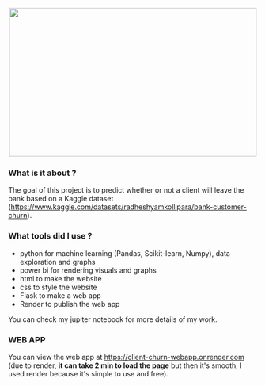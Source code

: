 <p align="center">
  <img width="500" height="300" src="https://i.imgur.com/0OCmGGG.png">
</p>

### What is it about ?
The goal of this project is to predict whether or not a client will leave the bank based on a Kaggle dataset (https://www.kaggle.com/datasets/radheshyamkollipara/bank-customer-churn).

### What tools did I use ?

- python for machine learning (Pandas, Scikit-learn, Numpy), data exploration and graphs
- power bi for rendering visuals and graphs
- html to make the website
- css to style the website
- Flask to make a web app
- Render to publish the web app

You can check my jupiter notebook for more details of my work.

### WEB APP
You can view the web app at https://client-churn-webapp.onrender.com (due to render, **it can take 2 min to load the page** but then it's smooth, I used render because it's simple to use and free).
